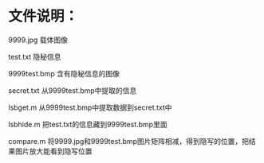 # 文件说明：
9999.jpg     载体图像

test.txt     隐秘信息

9999test.bmp 含有隐秘信息的图像

secret.txt    从9999test.bmp中提取的信息

lsbget.m     从9999test.bmp中提取数据到secret.txt中

lsbhide.m    把test.txt的信息藏到9999test.bmp里面

compare.m    将9999.jpg和9999test.bmp图片矩阵相减，得到隐写的位置，把结果图片放大能看到隐写位置